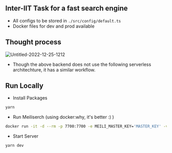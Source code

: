 ## Inter-IIT Task for a fast search engine

- All configs to be stored in `./src/config/default.ts`
- Docker files for dev and prod available

## Thought process

![Untitled-2022-12-25-1212](https://user-images.githubusercontent.com/68731551/209462004-ad39dbc3-ef23-494f-b6f1-f136325d809f.svg)

- Though the above backend does not use the following serverless architechture, it has a similar workflow.

## Run Locally

- Install Packages

```sh
yarn
```

- Run Meiliserch (using docker:why, it's better :) )

```sh
docker run -it -d --rm -p 7700:7700 -e MEILI_MASTER_KEY='MASTER_KEY' -v $(pwd)/meili_data:/meili_data getmeili/meilisearch:v0.30
```

- Start Server

```sh
yarn dev
```
